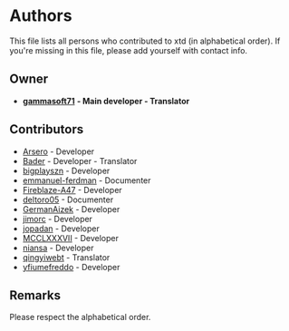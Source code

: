 # Authors

This file lists all persons who contributed to xtd (in alphabetical order). If you're missing in this file, please add yourself with contact info.

## Owner

* **[gammasoft71](https://gammasoft71.wixsite.com/gammasoft)** **- Main developer - Translator**

## Contributors

* [Arsero](https://github.com/Arsero) - Developer
* [Bader](https://github.com/baderouaich) - Developer - Translator
* [bigplayszn](https://github.com/bigplayszn) - Developer
* [emmanuel-ferdman](https://github.com/emmanuel-ferdman) - Documenter
* [Fireblaze-A47](https://github.com/Fireblaze-A47) - Developer
* [deltoro05](https://github.com/deltoro05) - Documenter
* [GermanAizek](https://github.com/GermanAizek) - Developer
* [jimorc](https://github.com/jimorc) - Developer
* [jopadan](https://github.com/jopadan) - Developer
* [MCCLXXXVII](https://github.com/MCCLXXXVII) - Developer
* [niansa](https://github.com/niansa) - Developer
* [qingyiwebt](https://github.com/qingyiwebt) - Translator
* [yfiumefreddo](https://github.com/yfiumefreddo) - Developer

## Remarks

Please respect the alphabetical order.
